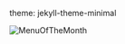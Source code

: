 theme: jekyll-theme-minimal
<html>
<head>
	<link rel="stylesheet" href="style.css">
</head>
<body>

<img src='Menu24012222.jpg' alt='MenuOfTheMonth' class="center">

</body>
</html>
